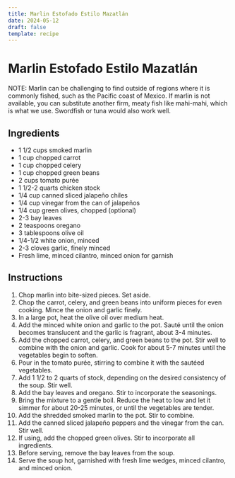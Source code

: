 ```yaml
---
title: Marlin Estofado Estilo Mazatlán
date: 2024-05-12
draft: false
template: recipe
---
```


# Marlin Estofado Estilo Mazatlán

NOTE: Marlin can be challenging to find outside of regions where it is commonly fished, such as the Pacific coast of Mexico. If marlin is not available, you can substitute another firm, meaty fish like mahi-mahi, which is what we use. Swordfish or tuna would also work well.

## Ingredients

* 1 1/2 cups smoked marlin
* 1 cup chopped carrot
* 1 cup chopped celery
* 1 cup chopped green beans
* 2 cups tomato purée
* 1 1/2-2 quarts chicken stock
* 1/4 cup canned sliced jalapeño chiles
* 1/4 cup vinegar from the can of jalapeños
* 1/4 cup green olives, chopped (optional)
* 2-3 bay leaves
* 2 teaspoons oregano
* 3 tablespoons olive oil
* 1/4-1/2 white onion, minced
* 2-3 cloves garlic, finely minced
* Fresh lime, minced cilantro, minced onion for garnish

## Instructions

1. Chop marlin into bite-sized pieces. Set aside.
2. Chop the carrot, celery, and green beans into uniform pieces for even cooking. Mince the onion and garlic finely.
3. In a large pot, heat the olive oil over medium heat.
4. Add the minced white onion and garlic to the pot. Sauté until the onion becomes translucent and the garlic is fragrant, about 3-4 minutes.
5. Add the chopped carrot, celery, and green beans to the pot. Stir well to combine with the onion and garlic. Cook for about 5-7 minutes until the vegetables begin to soften.
6. Pour in the tomato purée, stirring to combine it with the sautéed vegetables.
7. Add 1 1/2 to 2 quarts of stock, depending on the desired consistency of the soup. Stir well.
8. Add the bay leaves and oregano. Stir to incorporate the seasonings.
9. Bring the mixture to a gentle boil. Reduce the heat to low and let it simmer for about 20-25 minutes, or until the vegetables are tender.
10. Add the shredded smoked marlin to the pot. Stir to combine.
11. Add the canned sliced jalapeño peppers and the vinegar from the can. Stir well.
12. If using, add the chopped green olives. Stir to incorporate all ingredients.
13. Before serving, remove the bay leaves from the soup.
14. Serve the soup hot, garnished with fresh lime wedges, minced cilantro, and minced onion.

